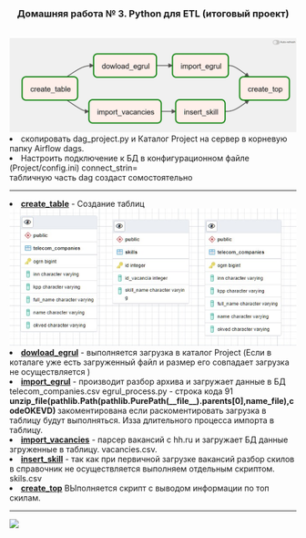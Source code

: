 <html>
<h3  align="center">Домашняя работа № 3. Python для ETL (итоговый проект)</h3><br>
<img src="https://github.com/SergeyAntipenko/Git_python_trening/blob/main/AirFlow_Graph.jpg">
<li>скопировать dag_project.py и Каталог Project на сервер в корневую папку Airflow dags.
<li> Настроить  подключение к БД в конфигурационном файле (Project/config.ini) connect_strin= <br>
 табличную часть dag создаст сомостоятельно 
<br>
<hr>
<li><b><u>create_table</u></b> -  Создание таблиц<br>
<img src="https://github.com/SergeyAntipenko/Git_python_trening/blob/main/tabls.jpg" alt=" Создание таблиц">
<li> <b><u>dowload_egrul</u></b> - выполняется загрузка в каталог Project (Если в коталаге уже есть загруженный файл и размер его совпадает загрузка не осуществляется )
<li><b><u>import_egrul</u></b>   -  производит разбор архива и загружает данные в БД 
telecom_companies.csv
egrul_process.py  - строка кода 91  <b>unzip_file(pathlib.Path(pathlib.PurePath(__file__).parents[0],name_file),codeOKEVD)  </b>  закоментирована если раскоментировать  загрузка в таблицу будут выполняться. Изза длительного процесса импорта в таблицу. 
<li><b><u>import_vacancies</u></b>  - парсер вакансий с hh.ru и загружает БД  данные згруженные в таблицу. vacancies.csv.
<li><b><u>insert_skill</u></b>   -  так как при первичной загрузке вакансий разбор скилов в справочник не осуществляется выполняем отдельным скриптом.  skils.csv
<li><b><u>create_top</u></b>  ВЫполняется скрипт с выводом информации по топ скилам. 


<br>
<hr>
<img src="https://github.com/SergeyAntipenko/Git_python_trening/blob/main/graph_work.mkv">

</html>
